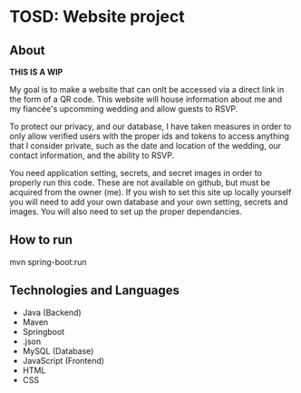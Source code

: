 # **TOSD: Website project**
## About
**THIS IS A WIP**

My goal is to make a website that can onlt be accessed via a direct link in the form of a QR code.
This website will house information about me and my fiancée's upcomming wedding and allow guests to RSVP. 

To protect our privacy, and our database, I have taken measures in order to only allow verified users with the proper ids and tokens to access anything that
I consider private, such as the date and location of the wedding, our contact information, and the ability to RSVP.

You need application setting, secrets, and secret images in order to properly run this code. These are not available on github, but must be acquired from the owner (me).
If you wish to set this site up locally yourself you will need to add your own database and your own setting, secrets and images. You will also need to set up the proper dependancies.

## How to run
mvn spring-boot:run

## Technologies and Languages
- Java (Backend)
- Maven
- Springboot
- .json
- MySQL (Database)
- JavaScript (Frontend)
- HTML
- CSS
